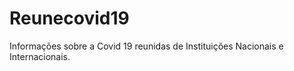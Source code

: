 # Reunecovid19
Informações  sobre  a  Covid  19  reunidas de  Instituições  Nacionais  e  Internacionais.
